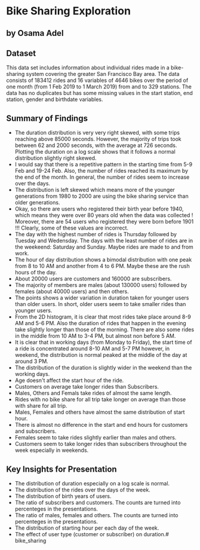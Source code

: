 # Bike Sharing Exploration
## by Osama Adel


## Dataset

This data set includes information about individual rides made in a bike-sharing system covering the greater San Francisco Bay area. The data consists of 183412 rides and 16 variables of 4646 bikes over the period of one month (from 1 Feb 2019 to 1 March 2019) from and to 329 stations. The data has no duplicates but has some missing values in the start station, end station, gender and birthdate variables.

## Summary of Findings

* The duration distribution is very very right skewed, with some trips reaching above 85000 seconds. However, the majority of trips took between 62 and 2000 seconds, with the average at 726 seconds. Plotting the duration on a log scale shows that it follows a normal distribution slightly right skewed.
* I would say that there is a repetitive pattern in the starting time from 5-9 Feb and 19-24 Feb. Also, the number of rides reached its maximum by the end of the month. In general, the number of rides seem to increase over the days.
* The distribution is left skewed which means more of the younger generations from 1980 to 2000 are using the bike sharing service than older generations.
* Okay, so there are users who registered their birth year before 1940, which means they were over 80 years old when the data was collected ! Moreover, there are 54 users who registered they were born before 1901 !!! Clearly, some of these values are incorrect.
* The day with the highest number of rides is Thursday followed by Tuesday and Wedensday. The days with the least number of rides are in the weekeend: Saturday and Sunday. Maybe rides are made to and from work.
* The hour of day distribution shows a bimodal distribution with one peak from 8 to 10 AM and another from 4 to 6 PM. Maybe these are the rush hours of the day.
* About 20000 users are customers and 160000 are subscribers.
* The majority of members are males (about 130000 users) followed by females (about 40000 users) and then others.
* The points shows a wider variation in duration taken for younger users than older users. In short, older users seem to take smaller rides than younger users.
* From the 2D histogram, it is clear that most rides take place around 8-9 AM and 5-6 PM. Also the duration of rides that happen in the evening take slightly longer than those of the morning. There are also some rides in the middle from 10 AM to 3-4 PM, but almost non before 5 AM.
* It is clear that in working days (from Monday to Friday), the start time of a ride is concentrated around 8-10 AM and 5-7 PM however, in weekend, the distribution is normal peaked at the middle of the day at around 3 PM.
* The distribution of the duration is slightly wider in the weekend than the working days.
* Age doesn't affect the start hour of the ride.
* Customers on average take longer rides than Subscribers.
* Males, Others and Femals take rides of almost the same length.
* Rides with no bike share for all trip take longer on average than those with share for all trip.
* Males, Females and others have almost the same distribution of start hour.
* There is almost no difference in the start and end hours for customers and subscribers.
* Females seem to take rides slightly earlier than males and others.
* Customers seem to take longer rides than subscribers throughout the week especially in weekends.


## Key Insights for Presentation

* The distribution of duration especially on a log scale is normal.
* The distribution of the rides over the days of the week.
* The distribution of birth years of users.
* The ratio of subscribers and customers. The counts are turned into percenteges in the presentations.
* The ratio of males, females and others. The counts are turned into percenteges in the presentations.
* The distribution of starting hour per each day of the week.
* The effect of user type (customer or subscriber) on duration.# bike_sharing

